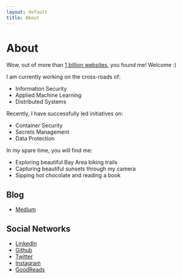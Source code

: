 ```yaml
---
layout: default
title: About
---
```


# [](#header-1)About

Wow, out of more than [1 billion websites](http://www.internetlivestats.com/watch/websites/), you found me! Welcome :)

I am currently working on the cross-roads of:
- Information Security
- Applied Machine Learning
- Distributed Systems

Recently, I have successfully led initiatives on:
- Container Security
- Secrets Management 
- Data Protection

In my spare time, you will find me:
- Exploring beautiful Bay Area biking trails 
- Capturing beautiful sunsets through my camera
- Sipping hot chocolate and reading a book

## [](#header-3) Blog
* [Medium](https://medium.com/@pushkarjoglekar)

## [](#header-3) Social Networks
* [LinkedIn](https://www.linkedin.com/in/pushkardj/)
* [Github](https://github.com/PushkarJ)
* [Twitter](https://twitter.com/PuDiJoglekar)
* [Instagram](https://www.instagram.com/pdjclicks/)
* [GoodReads](https://www.goodreads.com/user/show/62575989-pushkar-joglekar)
